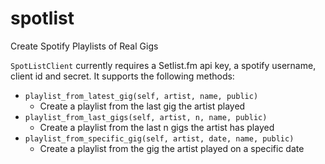 # spotlist

Create Spotify Playlists of Real Gigs

`SpotListClient` currently requires a Setlist.fm api key, a spotify username, client id and secret. 
It supports the following methods:
   * `playlist_from_latest_gig(self, artist, name, public)`
       * Create a playlist from the last gig the artist played
   * `playlist_from_last_gigs(self, artist, n, name, public)`
       * Create a playlist from the last n gigs the artist has played
   * `playlist_from_specific_gig(self, artist, date, name, public)`
       * Create a playlist from the gig the artist played on a  specific date
   
